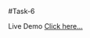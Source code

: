 #Task-6

Live Demo [Click here...](https://vipul1432.github.io/Internship-Tasks//Task-6/Program-6/)
